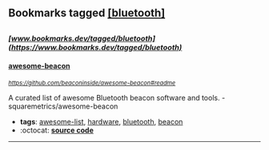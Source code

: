 ## Bookmarks tagged [[bluetooth]](https://www.bookmarks.dev/search?q=[bluetooth])

_<sup><sup>[www.bookmarks.dev/tagged/bluetooth](https://www.bookmarks.dev/tagged/bluetooth)</sup></sup>_
---
#### [awesome-beacon](https://github.com/beaconinside/awesome-beacon#readme)
_<sup>https://github.com/beaconinside/awesome-beacon#readme</sup>_

A curated list of awesome Bluetooth beacon software and tools. - squaremetrics/awesome-beacon
* **tags**: [awesome-list](../tagged/awesome-list.md), [hardware](../tagged/hardware.md), [bluetooth](../tagged/bluetooth.md), [beacon](../tagged/beacon.md)
* :octocat: **[source code](https://github.com/beaconinside/awesome-beacon#readme)**
---
